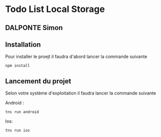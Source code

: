 # Todo List Local Storage
## DALPONTE Simon

## Installation

Pour installer le proejt il faudra d'abord lancer la commande
suivante

````
npm install
````

## Lancement du projet

Selon votre système d'exploitation il faudra lancer la commande suivante

Android :
````
tns run android
````

Ios:
````
tns run ios
````
